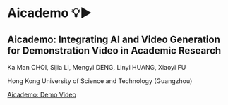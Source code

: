 # Aicademo :bulb::arrow_forward:
## Aicademo: Integrating AI and Video Generation for Demonstration Video in Academic Research

Ka Man CHOI, Sijia LI, Mengyi DENG, Linyi HUANG, Xiaoyi FU

Hong Kong University of Science and Technology (Guangzhou)

[Aicademo: Demo Video](https://youtu.be/ULqLkFvPKdA)
